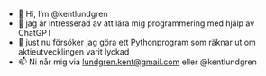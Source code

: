 - 👋 Hi, I’m @kentlundgren
- 👀 jag är intresserad av att lära mig programmering med hjälp av ChatGPT
- 🌱 just nu försöker jag göra ett Pythonprogram som räknar ut om aktieutvecklingen varit lyckad
- 📫 Ni når mig via lundgren.kent@gmail.com eller @kentlundgren

<!---
kentlundgren/kentlundgren is a ✨ special ✨ repository because its `README.md` (this file) appears on your GitHub profile.
You can click the Preview link to take a look at your changes.
--->

